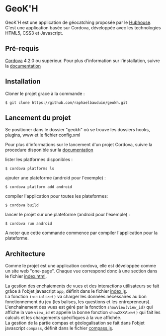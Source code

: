 # GeoK'H
GeoK'H est une application de géocatching proposée par le [Hubhouse](http://www.univ-lille1.fr/etudes/hubhouse).
C'est une application basée sur Cordova, développée avec les technologies HTML5, CSS3 et Javascript.

## Pré-requis
[Cordova](http://www.cordova.apache.org) 4.2.0 ou supérieur. 
Pour plus d'information sur l'installation, suivre la [documentation](http://cordova.apache.org/docs/en/4.0.0/guide_cli_index.md.html#The%20Command-Line%20Interface)

## Installation
Cloner le projet grace à la commande :

    $ git clone https://github.com/raphaelbauduin/geokh.git

## Lancement du projet
Se positioner dans le dossier "geokh" où se trouve les dossiers hooks, plugins, www et le fichier config.xml

Pour plus d'informations sur le lancement d'un projet Cordova, suivre la procedure disponible sur la [documentation](http://cordova.apache.org/docs/en/4.0.0/guide_cli_index.md.html#The%20Command-Line%20Interface)

lister les platformes disponibles :

    $ cordova platforms ls

ajouter une plateforme (android pour l'exemple) : 

    $ cordova platform add android
    
compiler l'application pour toutes les plateformes:

    $ cordova build

lancer le projet sur une plateforme (android pour l'exemple) : 

    $ cordova run android
    
A noter que cette commande commence par compiler l'application pour la plateforme.

## Architecture
Comme le projet est une application cordova, elle est développée comme un site web "one-page". Chaque vue correspond donc à une section dans le fichier [index.html](https://github.com/raphaelbauduin/geokh/blob/master/geokh/www/index.html).

La gestion des enchaiements de vues et des interactions utilisateurs se fait grâce à l'objet javascript `app`, définit dans le fichier [index.js](https://github.com/raphaelbauduin/geokh/blob/master/geokh/www/js/index.js).  
La fonction `initialize()` va charger les données nécessaires au bon fonctionnement du jeu (les balises, les questions et les entrepreneurs).  
L'enchainement des vues est géré par la fonction `showView(view_id)` qui affiche la vue `view_id` et appelle la bonne fonction `showXXXView()` qui fait les calculs et les chargements spécifiques à la vue affichée.  
La gestion de la partie compas et géologalisation se fait dans l'objet javascript `compass`, définit dans le fichier [compass.js](https://github.com/raphaelbauduin/geokh/blob/master/geokh/www/js/compass.js).
